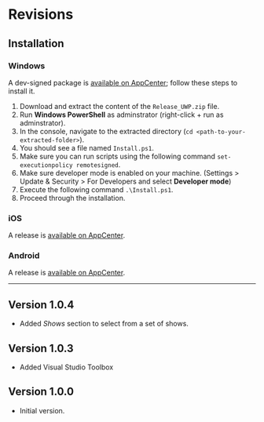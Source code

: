 # Revisions

## Installation

### Windows

A dev-signed package is [available on AppCenter](https://install.appcenter.ms/orgs/uno-platform/apps/Ch9-2); follow these steps to install it.

1. Download and extract the content of the `Release_UWP.zip` file.
1. Run **Windows PowerShell** as adminstrator (right-click + run as adminstrator).
1. In the console, navigate to the extracted directory (`cd <path-to-your-extracted-folder>`).
1. You should see a file named `Install.ps1`.
1. Make sure you can run scripts using the following command `set-executionpolicy remotesigned`.
1. Make sure developer mode is enabled on your machine. (Settings > Update & Security > For Developers and select **Developer mode**)
1. Execute the following command `.\Install.ps1`.
1. Proceed through the installation.

### iOS
A release is [available on AppCenter](https://install.appcenter.ms/orgs/uno-platform/apps/Ch9).

### Android
A release is [available on AppCenter](https://install.appcenter.ms/orgs/uno-platform/apps/Ch9-1).

---

## Version 1.0.4

- Added *Shows* section to select from a set of shows.

## Version 1.0.3

- Added Visual Studio Toolbox

## Version 1.0.0

- Initial version.